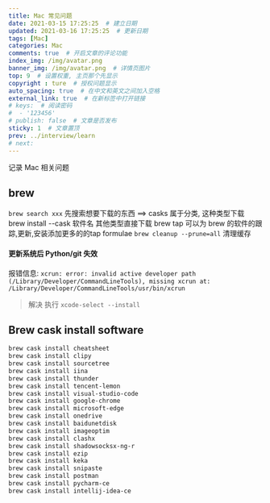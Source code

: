```yaml
---
title: Mac 常见问题
date: 2021-03-15 17:25:25  # 建立日期
updated: 2021-03-16 17:25:25  # 更新日期
tags: [Mac]
categories: Mac
comments: true  # 开启文章的评论功能
index_img: /img/avatar.png
banner_img: /img/avatar.png  # 详情页图片
top: 9  # 设置权重, 主页那个先显示
copyright : ture  # 授权问题显示
auto_spacing: true  # 在中文和英文之间加入空格
external_link: true  # 在新标签中打开链接
# keys:  # 阅读密码
#  - '123456'
# publish: false  # 文章是否发布
sticky: 1  # 文章置顶
prev: ../interview/learn
# next:
---
```


记录 Mac 相关问题
<!-- more -->

## brew

`brew search xxx` 先搜索想要下载的东西
==> casks 属于分类, 这种类型下载 brew install --cask 软件名
其他类型直接下载
brew tap 可以为 brew 的软件的跟踪,更新,安装添加更多的的tap formulae
`brew cleanup --prune=all` 清理缓存

#### 更新系统后 Python/git 失效
报错信息: 
`xcrun: error: invalid active developer path (/Library/Developer/CommandLineTools), missing xcrun at: /Library/Developer/CommandLineTools/usr/bin/xcrun`

> 解决
执行 `xcode-select --install`

## Brew cask install software
```sh
brew cask install cheatsheet
brew cask install clipy
brew cask install sourcetree
brew cask install iina
brew cask install thunder
brew cask install tencent-lemon
brew cask install visual-studio-code
brew cask install google-chrome
brew cask install microsoft-edge
brew cask install onedrive
brew cask install baidunetdisk
brew cask install imageoptim
brew cask install clashx
brew cask install shadowsocksx-ng-r
brew cask install ezip
brew cask install keka
brew cask install snipaste
brew cask install postman
brew cask install pycharm-ce
brew cask install intellij-idea-ce
```